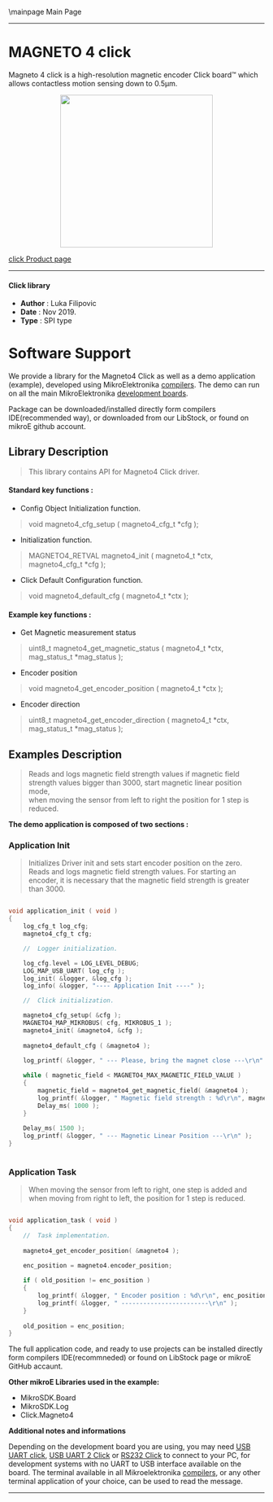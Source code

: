 \mainpage Main Page
 
 

---
# MAGNETO 4 click

Magneto 4 click is a high-resolution magnetic encoder Click board™ which allows contactless motion sensing down to 0.5µm.

<p align="center">
  <img src="https://download.mikroe.com/images/click_for_ide/magneto4_click.png" height=300px>
</p>

[click Product page](https://www.mikroe.com/magneto-4-click)

---


#### Click library 

- **Author**        : Luka Filipovic
- **Date**          : Nov 2019.
- **Type**          : SPI type


# Software Support

We provide a library for the Magneto4 Click 
as well as a demo application (example), developed using MikroElektronika 
[compilers](https://shop.mikroe.com/compilers). 
The demo can run on all the main MikroElektronika [development boards](https://shop.mikroe.com/development-boards).

Package can be downloaded/installed directly form compilers IDE(recommended way), or downloaded from our LibStock, or found on mikroE github account. 

## Library Description

> This library contains API for Magneto4 Click driver.

#### Standard key functions :

- Config Object Initialization function.
> void magneto4_cfg_setup ( magneto4_cfg_t *cfg ); 
 
- Initialization function.
> MAGNETO4_RETVAL magneto4_init ( magneto4_t *ctx, magneto4_cfg_t *cfg );

- Click Default Configuration function.
> void magneto4_default_cfg ( magneto4_t *ctx );


#### Example key functions :

- Get Magnetic measurement status
> uint8_t magneto4_get_magnetic_status ( magneto4_t *ctx, mag_status_t *mag_status );
 
- Encoder position
> void magneto4_get_encoder_position ( magneto4_t *ctx );

- Encoder direction
> uint8_t magneto4_get_encoder_direction ( magneto4_t *ctx, mag_status_t *mag_status );

## Examples Description

> Reads and logs magnetic field strength values
> if magnetic field strength values bigger than 3000, 
> start magnetic linear position mode,   
> when moving the sensor from left to right the position for 1 step is reduced.

**The demo application is composed of two sections :**

### Application Init 

> Initializes Driver init and sets start encoder position on the zero.
> Reads and logs magnetic field strength values.
> For starting an encoder, it is necessary that the magnetic field strength 
> is greater than 3000.

```c

void application_init ( void )
{
    log_cfg_t log_cfg;
    magneto4_cfg_t cfg;

    //  Logger initialization.

    log_cfg.level = LOG_LEVEL_DEBUG;
    LOG_MAP_USB_UART( log_cfg );
    log_init( &logger, &log_cfg );
    log_info( &logger, "---- Application Init ----" );

    //  Click initialization.

    magneto4_cfg_setup( &cfg );
    MAGNETO4_MAP_MIKROBUS( cfg, MIKROBUS_1 );
    magneto4_init( &magneto4, &cfg );
    
    magneto4_default_cfg ( &magneto4 );
    
    log_printf( &logger, " --- Please, bring the magnet close ---\r\n" );

    while ( magnetic_field < MAGNETO4_MAX_MAGNETIC_FIELD_VALUE )
    {
        magnetic_field = magneto4_get_magnetic_field( &magneto4 );
        log_printf( &logger, " Magnetic field strength : %d\r\n", magnetic_field );
        Delay_ms( 1000 );
    }
    
    Delay_ms( 1500 );
    log_printf( &logger, " --- Magnetic Linear Position ---\r\n" );
}
  
```

### Application Task

> When moving the sensor from left to right, one step is added 
> and when moving from right to left, the position for 1 step is reduced.

```c

void application_task ( void )
{
    //  Task implementation.
    
    magneto4_get_encoder_position( &magneto4 );
    
    enc_position = magneto4.encoder_position;

    if ( old_position != enc_position )
    {
        log_printf( &logger, " Encoder position : %d\r\n", enc_position );
        log_printf( &logger, " ------------------------\r\n" );
    }
    
    old_position = enc_position;
}  

```

The full application code, and ready to use projects can be  installed directly form compilers IDE(recommneded) or found on LibStock page or mikroE GitHub accaunt.

**Other mikroE Libraries used in the example:** 

- MikroSDK.Board
- MikroSDK.Log
- Click.Magneto4

**Additional notes and informations**

Depending on the development board you are using, you may need 
[USB UART click](https://shop.mikroe.com/usb-uart-click), 
[USB UART 2 Click](https://shop.mikroe.com/usb-uart-2-click) or 
[RS232 Click](https://shop.mikroe.com/rs232-click) to connect to your PC, for 
development systems with no UART to USB interface available on the board. The 
terminal available in all Mikroelektronika 
[compilers](https://shop.mikroe.com/compilers), or any other terminal application 
of your choice, can be used to read the message.



---
